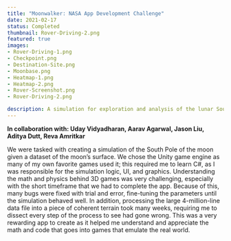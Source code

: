 ```yaml
---
title: "Moonwalker: NASA App Development Challenge"
date: 2021-02-17
status: Completed
thumbnail: Rover-Driving-2.png
featured: true
images: 
- Rover-Driving-1.png
- Checkpoint.png
- Destination-Site.png
- Moonbase.png
- Heatmap-1.png
- Heatmap-2.png
- Rover-Screenshot.png
- Rover-Driving-2.png

description: A simulation for exploration and analysis of the lunar South Pole created for the 2021 NASA App Development Challenge
---
```


**In collaboration with: Uday Vidyadharan, Aarav Agarwal, Jason Liu, Aditya Dutt, Reva Amritkar**

We were tasked with creating a simulation of the South Pole of the moon given a dataset of the moon’s surface. We chose the Unity game engine as many of my own favorite games used it; this required me to learn C#, as I was responsible for the simulation logic, UI, and graphics. 
Understanding the math and physics behind 3D games was very challenging, especially with the short timeframe that we had to complete the app. Because of this, many bugs were fixed with trial and error, fine-tuning the parameters until the simulation behaved well. In addition, processing the large 4-million-line data file into a piece of coherent terrain took many weeks, requiring me to dissect every step of the process to see had gone wrong.
This was a very rewarding app to create as it helped me understand and appreciate the math and code that goes into games that emulate the real world.

